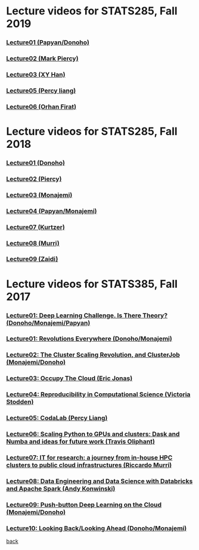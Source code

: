 # Lecture videos for STATS285, Fall 2019

### [Lecture01 (Papyan/Donoho)](https://www.youtube.com/watch?v=aEZEFoXGkZw)
### [Lecture02 (Mark Piercy)](https://www.youtube.com/watch?v=V-MDq_eQScA&feature=youtu.be)
### [Lecture03 (XY Han)](https://www.youtube.com/watch?v=7hzwu1Y8SHg&feature=youtu.be)
### [Lecture05 (Percy liang)](https://www.youtube.com/watch?v=vPPudba7iHY&feature=youtu.be)
### [Lecture06 (Orhan Firat)](https://www.youtube.com/watch?v=7H0S0d-nB0U&feature=youtu.be)

# Lecture videos for STATS285, Fall 2018

### [Lecture01 (Donoho)](https://www.youtube.com/watch?v=1-cAT73NRwM)
### [Lecture02 (Piercy)](https://www.youtube.com/watch?v=xQeIvKdKO0A)
### [Lecture03 (Monajemi)](https://www.youtube.com/watch?v=ock3-evBS2I)
### [Lecture04 (Papyan/Monajemi)](https://www.youtube.com/watch?v=0KvawdmFgR4)
### [Lecture07 (Kurtzer)](https://www.youtube.com/watch?v=Kxkz4oegrpA)
### [Lecture08 (Murri)](https://www.youtube.com/watch?v=Ru2YjUw5cTw)
### [Lecture09 (Zaidi)](https://www.youtube.com/watch?v=TeJUQA0gw4s)



# Lecture videos for STATS385, Fall 2017

### [Lecture01: Deep Learning Challenge. Is There Theory? (Donoho/Monajemi/Papyan)]( https://www.youtube.com/watch?v=KrTqxmS1-L4)

### [Lecture01: Revolutions Everywhere (Donoho/Monajemi)](https://www.youtube.com/watch?v=RSyk87yG_4s)

### [Lecture02: The Cluster Scaling Revolution, and ClusterJob (Monajemi/Donoho)](https://www.youtube.com/watch?v=AoTaqsNsjcc)

### [Lecture03: Occupy The Cloud (Eric Jonas)](https://www.youtube.com/watch?v=MLjl1CjD2Qg)

### [Lecture04: Reproducibility in Computational Science (Victoria Stodden)](https://www.youtube.com/watch?v=qWtT08QlwXo)

### [Lecture05: CodaLab (Percy Liang)](https://www.youtube.com/watch?v=BPSoy9ZJbhU)

### [Lecture06: Scaling Python to GPUs and clusters: Dask and Numba and ideas for future work (Travis Oliphant)](https://www.youtube.com/watch?v=bsbl70d2d1U)

### [Lecture07: IT for research: a journey from in-house HPC clusters to public cloud infrastructures (Riccardo Murri)](https://www.youtube.com/watch?v=_jjzi43Bekg)

### [Lecture08: Data Engineering and Data Science with Databricks and Apache Spark (Andy Konwinski)](https://www.youtube.com/edit?o=U&amp;video_id=0pQYZMavB5s)

### [Lecture09: Push-button Deep Learning on the Cloud (Monajemi/Donoho)](https://www.youtube.com/watch?v=gAIXyT71Ja8)

### [Lecture10: Looking Back/Looking Ahead (Donoho/Monajemi)](https://www.youtube.com/watch?v=e5dkUuY77JI)

[back](./)

